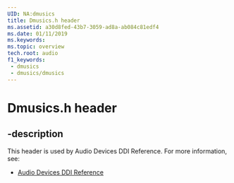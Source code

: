 ```yaml
---
UID: NA:dmusics
title: Dmusics.h header
ms.assetid: a30d8fed-43b7-3059-ad8a-ab084c81edf4
ms.date: 01/11/2019
ms.keywords: 
ms.topic: overview
tech.root: audio
f1_keywords:
 - dmusics
 - dmusics/dmusics
---
```


# Dmusics.h header


## -description

This header is used by Audio Devices DDI Reference. For more information, see:

- [Audio Devices DDI Reference](../_audio/index.md)

